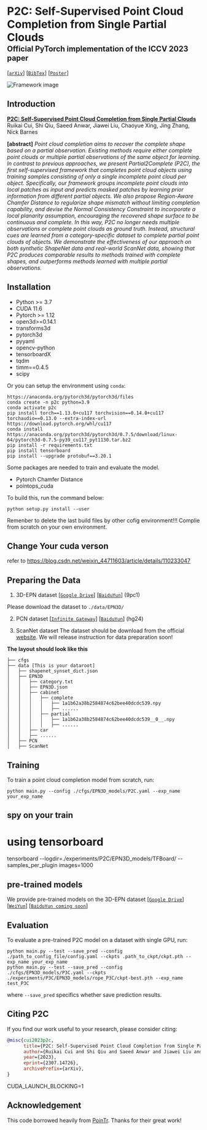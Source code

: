 # P2C: Self-Supervised Point Cloud Completion from Single Partial Clouds<br><sub><sub>Official PyTorch implementation of the ICCV 2023 paper</sub></sub>
[[`arXiv`](https://arxiv.org/abs/2307.14726)]
[[`BibTex`](#citation)]
[[`Poster`](./assets/ICCV_Poster.pdf)]

![Framework image](./assets/pipeline.png)


## Introduction
[**P2C: Self-Supervised Point Cloud Completion from Single Partial Clouds**](https://arxiv.org/abs/2307.14726)<br>
Ruikai Cui, Shi Qiu, Saeed Anwar, Jiawei Liu, Chaoyue Xing, Jing Zhang, Nick Barnes


**[abstract]** *Point cloud completion aims to recover the complete shape based on a partial observation. Existing methods require either complete point clouds or multiple partial observations of the same object for learning. In contrast to previous approaches, we present Partial2Complete (P2C), the first self-supervised framework that completes point cloud objects using training samples consisting of only a single incomplete point cloud per object. Specifically, our framework groups incomplete point clouds into local patches as input and predicts masked patches by learning prior information from different partial objects. We also propose Region-Aware Chamfer Distance to regularize shape mismatch without limiting completion capability, and devise the Normal Consistency Constraint to incorporate a local planarity assumption, encouraging the recovered shape surface to be continuous and complete. In this way, P2C no longer needs multiple observations or complete point clouds as ground truth. Instead, structural cues are learned from a category-specific dataset to complete partial point clouds of objects. We demonstrate the effectiveness of our approach on both synthetic ShapeNet data and real-world ScanNet data, showing that P2C produces comparable results to methods trained with complete shapes, and outperforms methods learned with multiple partial observations.*



## Installation

- Python >= 3.7
- CUDA 11.6
- Pytorch >= 1.12
- open3d>=0.14.1
- transforms3d
- pytorch3d
- pyyaml
- opencv-python
- tensorboardX
- tqdm
- timm==0.4.5
- scipy

Or you can setup the environment using `conda`:
```
https://anaconda.org/pytorch3d/pytorch3d/files
conda create -n p2c python=3.9
conda activate p2c
pip install torch==1.13.0+cu117 torchvision==0.14.0+cu117 torchaudio==0.13.0 --extra-index-url https://download.pytorch.org/whl/cu117
conda install https://anaconda.org/pytorch3d/pytorch3d/0.7.5/download/linux-64/pytorch3d-0.7.5-py39_cu117_pyt1130.tar.bz2
pip install -r requirements.txt
pip install tensorboard
pip install --upgrade protobuf==3.20.1
```

Some packages are needed to train and evaluate the model.
- Pytorch Chamfer Distance
- pointops_cuda

To build this, run the command below:
```
python setup.py install --user
```
Remenber to delete the last build files by other cofig environment!!! 
Complie from scratch on your own environment.

## Change Your cuda verson
refer to https://blog.csdn.net/weixin_44711603/article/details/110233047
## Preparing the Data


1. 3D-EPN dataset [[`Google Drive`](https://drive.google.com/file/d/1-oA4pYO7fidspqtF822kCpbXBs-SlFMC/view?usp=sharing)] [[`BaiduYun`](https://pan.baidu.com/s/1AIAP3V7B-cEEglSWp0oPxg)] (9pc1)

Please download the dataset to `./data/EPN3D/`

2. PCN dataset [[`Infinite Gateway`](https://gateway.infinitescript.com/s/ShapeNetCompletion)] [[`BaiduYun`](https://pan.baidu.com/share/init?surl=Oj-2F_eHMopLF2CWnd8T3A)] (hg24)

3. ScanNet dataset  The dataset should be download from the official [website](http://www.scan-net.org/). We will release instruction for data preparation soon!

**The layout should look like this**
```
├── cfgs
├── data [This is your dataroot]
│   ├── shapenet_synset_dict.json
│   ├── EPN3D
│   │   ├── category.txt
│   │   ├── EPN3D.json
│   │   ├── cabinet
│   │   │   ├── complete
│   │   │   │   ├── 1a1b62a38b2584874c62bee40dcdc539.npy
│   │   │   │   ├── ......
│   │   │   ├── partial
│   │   │   │   ├── 1a1b62a38b2584874c62bee40dcdc539__0__.npy
│   │   │   │   ├── ......
│   │   ├── car
│   │   ├── ......
│   ├── PCN
│   ├── ScanNet
```

## Training
To train a point cloud completion model from scratch, run:

```
python main.py --config ./cfgs/EPN3D_models/P2C.yaml --exp_name your_exp_name
```
## spy on your train

# using tensorboard
tensorboard --logdir=./experiments/P2C/EPN3D_models/TFBoard/ --samples_per_plugin images=1000


## pre-trained models

We provide pre-trained models on the 3D-EPN dataset
 [[`Google Drive`](https://drive.google.com/file/d/1Cj2E2bhx7WsKxg1FMBysJajt4xIL8PD4/view?usp=sharing)] [[`WeiYun`](https://share.weiyun.com/2th1qD9z)] [[`BaiduYun coming soon`](#comingsoon)]
<!-- We provide pre-trained models on the 3D-EPN dataset [[`Google Drive`](https://drive.google.com/file/d/1Cj2E2bhx7WsKxg1FMBysJajt4xIL8PD4/view?usp=sharing)]  -->

## Evaluation
To evaluate a pre-trained P2C model on a dataset with single GPU, run:
```
python main.py --test --save_pred --config ./path_to_config_file/config.yaml --ckpts .path_to_ckpt/ckpt.pth --exp_name your_exp_name
python main.py --test --save_pred --config ./cfgs/EPN3D_models/P3C.yaml --ckpts ./experiments/P3C/EPN3D_models/rope_P3C/ckpt-best.pth --exp_name test_P3C

```
where `--save_pred` specifics whether save prediction results.



## <a name="citation"></a>Citing P2C

If you find our work useful to your research, please consider citing:

```BibTeX
@misc{cui2023p2c,
      title={P2C: Self-Supervised Point Cloud Completion from Single Partial Clouds},
      author={Ruikai Cui and Shi Qiu and Saeed Anwar and Jiawei Liu and Chaoyue Xing and Jing Zhang and Nick Barnes},
      year={2023},
      eprint={2307.14726},
      archivePrefix={arXiv},
}
```
CUDA_LAUNCH_BLOCKING=1
## Acknowledgement
This code borrowed heavily from [PoinTr](https://github.com/yuxumin/PoinTr). Thanks for their great work!
